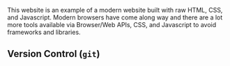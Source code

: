 This website is an example of a modern website built with raw HTML, CSS, and Javascript. Modern browsers have come along way and there are a lot more tools available via Browser/Web APIs, CSS, and Javascript to avoid frameworks and libraries.


## Version Control (`git`)
